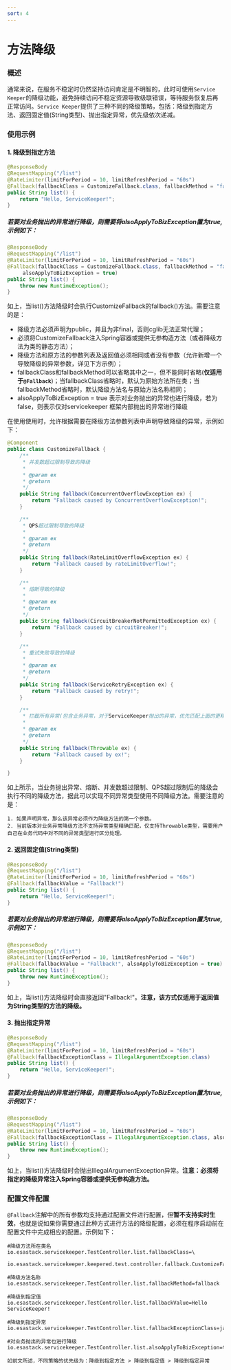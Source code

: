 ```yaml
---
sort: 4
---
```


# 方法降级

### 概述
通常来说，在服务不稳定时仍然坚持访问肯定是不明智的，此时可使用`Service Keeper`的降级功能，避免持续访问不稳定资源导致级联错误，等待服务恢复后再正常访问。`Service Keeper`提供了三种不同的降级策略，包括：降级到指定方法、返回固定值(String类型)、抛出指定异常，优先级依次递减。

### 使用示例
#### 1. 降级到指定方法
```java
@ResponseBody
@RequestMapping("/list")
@RateLimiter(limitForPeriod = 10, limitRefreshPeriod = "60s")
@Fallback(fallbackClass = CustomizeFallback.class, fallbackMethod = "fallback")
public String list() {
    return "Hello, ServiceKeeper!";
}
```
##### 若要对业务抛出的异常进行降级，则需要将alsoApplyToBizException置为true,示例如下：
```java
@ResponseBody
@RequestMapping("/list")
@RateLimiter(limitForPeriod = 10, limitRefreshPeriod = "60s")
@Fallback(fallbackClass = CustomizeFallback.class, fallbackMethod = "fallback",
     alsoApplyToBizException = true)
public String list() {
    throw new RuntimeException();
}
```

如上，当list()方法降级时会执行CustomizeFallback的fallback()方法。需要注意的是：
- 降级方法必须声明为public，并且为非final，否则cglib无法正常代理；
- 必须将CustomizeFallback注入Spring容器或提供无参构造方法（或者降级方法为类的静态方法）；
- 降级方法和原方法的参数列表及返回值必须相同或者没有参数（允许新增一个导致降级的异常参数，详见下方示例）；
- fallbackClass和fallbackMethod可以省略其中之一，但不能同时省略(**仅适用于`@Fallback`**)；当fallbackClass省略时，默认为原始方法所在类；当fallbackMethod省略时，默认降级方法名与原始方法名称相同；
- alsoApplyToBizException = true 表示对业务抛出的异常也进行降级，若为false，则表示仅对servicekeeper 框架内部抛出的异常进行降级

在使用使用时，允许根据需要在降级方法参数列表中声明导致降级的异常，示例如下：
```java
@Component
public class CustomizeFallback {
    /**
     * 并发数超过限制导致的降级
     *
     * @param ex
     * @return
     */
    public String fallback(ConcurrentOverflowException ex) {
        return "Fallback caused by ConcurrentOverflowException!";
    }

    /**
     * QPS超过限制导致的降级
     *
     * @param ex
     * @return
     */
    public String fallback(RateLimitOverflowException ex) {
        return "Fallback caused by rateLimitOverflow!";
    }

    /**
     * 熔断导致的降级
     *
     * @param ex
     * @return
     */
    public String fallback(CircuitBreakerNotPermittedException ex) {
        return "Fallback caused by circuitBreaker!";
    }

    /**
     * 重试失败导致的降级
     *
     * @param ex
     * @return
     */
    public String fallback(ServiceRetryException ex) {
        return "Fallback caused by retry!";
    }

    /**
     * 拦截所有异常(包含业务异常，对于ServiceKeeper抛出的异常，优先匹配上面的更精确的异常类型对应的方法)
     *
     * @param ex
     * @return
     */
    public String fallback(Throwable ex) {
        return "Fallback caused by ex!";
    }

}
```
如上所示，当业务抛出异常、熔断、并发数超过限制、QPS超过限制后的降级会执行不同的降级方法，据此可以实现不同异常类型使用不同降级方法。需要注意的是：
```note
1. 如果声明异常，那么该异常必须作为降级方法的第一个参数。
2. 当前版本对业务异常降级方法不支持异常类型精确匹配，仅支持Throwable类型，需要用户自己在业务代码中对不同的异常类型进行区分处理。
```

#### 2. 返回固定值(String类型)
```java
@ResponseBody
@RequestMapping("/list")
@RateLimiter(limitForPeriod = 10, limitRefreshPeriod = "60s")
@Fallback(fallbackValue = "Fallback!")
public String list() {
    return "Hello, ServiceKeeper!";
}
```
##### 若要对业务抛出的异常进行降级，则需要将alsoApplyToBizException置为true,示例如下：
```java
@ResponseBody
@RequestMapping("/list")
@RateLimiter(limitForPeriod = 10, limitRefreshPeriod = "60s")
@Fallback(fallbackValue = "Fallback!", alsoApplyToBizException = true)
public String list() {
    throw new RuntimeException();
}
```

如上，当list()方法降级时会直接返回"Fallback!"。**注意，该方式仅适用于返回值为String类型的方法的降级。**

#### 3. 抛出指定异常
```java
@ResponseBody
@RequestMapping("/list")
@RateLimiter(limitForPeriod = 10, limitRefreshPeriod = "60s")
@Fallback(fallbackExceptionClass = IllegalArgumentException.class)
public String list() {
    return "Hello, ServiceKeeper!";
}
```
##### 若要对业务抛出的异常进行降级，则需要将alsoApplyToBizException置为true,示例如下：
```java
@ResponseBody
@RequestMapping("/list")
@RateLimiter(limitForPeriod = 10, limitRefreshPeriod = "60s")
@Fallback(fallbackExceptionClass = IllegalArgumentException.class, alsoApplyToBizException = true)
public String list() {
    throw new RuntimeException();
}
```

如上，当list()方法降级时会抛出IllegalArgumentException异常。**注意：必须将指定的降级异常注入Spring容器或提供无参构造方法。**

### 配置文件配置
`@Fallback`注解中的所有参数均支持通过配置文件进行配置，但**暂不支持实时生效**，也就是说如果你需要通过此种方式进行方法的降级配置，必须在程序启动前在配置文件中完成相应的配置。示例如下：
```properties
#降级方法所在类名
io.esastack.servicekeeper.TestController.list.fallbackClass=\
  io.esastack.servicekeeper.keepered.test.controller.fallback.CustomizeFallback

#降级方法名称
io.esastack.servicekeeper.TestController.list.fallbackMethod=fallback

#降级到指定值
io.esastack.servicekeeper.TestController.list.fallbackValue=Hello ServiceKeeper!

#降级到指定异常
io.esastack.servicekeeper.TestController.list.fallbackExceptionClass=java.lang.RuntimeException

#对业务抛出的异常也进行降级
io.esastack.servicekeeper.TestController.list.alsoApplyToBizException=true
```
```note
如前文所述，不同策略的优先级为：降级到指定方法 > 降级到指定值 > 降级到指定异常
```
